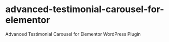 # advanced-testimonial-carousel-for-elementor
Advanced Testimonial Carousel for Elementor WordPress Plugin
